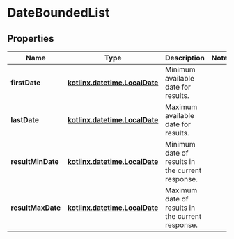 
# DateBoundedList

## Properties
Name | Type | Description | Notes
------------ | ------------- | ------------- | -------------
**firstDate** | [**kotlinx.datetime.LocalDate**](kotlinx.datetime.LocalDate.md) | Minimum available date for results. | 
**lastDate** | [**kotlinx.datetime.LocalDate**](kotlinx.datetime.LocalDate.md) | Maximum available date for results. | 
**resultMinDate** | [**kotlinx.datetime.LocalDate**](kotlinx.datetime.LocalDate.md) | Minimum date of results in the current response. | 
**resultMaxDate** | [**kotlinx.datetime.LocalDate**](kotlinx.datetime.LocalDate.md) | Maximum date of results in the current response. | 



